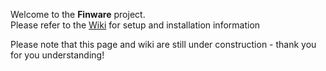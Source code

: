 Welcome to the **Finware** project.\
Please refer to the [Wiki](https://github.com/TechnionDev/finware-project/wiki) for setup and installation information


Please note that this page and wiki are still under construction - thank you for you understanding!
